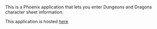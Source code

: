 This is a Phoenix application that lets you enter Dungeons and Dragons character sheet information.

This application is hosted [here](https://charsheet.herokuapp.com/)

